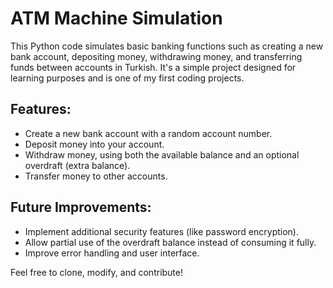 # ATM Machine Simulation

This Python code simulates basic banking functions such as creating a new bank account, depositing money, withdrawing money, and transferring funds between accounts in Turkish. It's a simple project designed for learning purposes and is one of my first coding projects.

## Features:
- Create a new bank account with a random account number.
- Deposit money into your account.
- Withdraw money, using both the available balance and an optional overdraft (extra balance).
- Transfer money to other accounts.

## Future Improvements:
- Implement additional security features (like password encryption).
- Allow partial use of the overdraft balance instead of consuming it fully.
- Improve error handling and user interface.

Feel free to clone, modify, and contribute!
